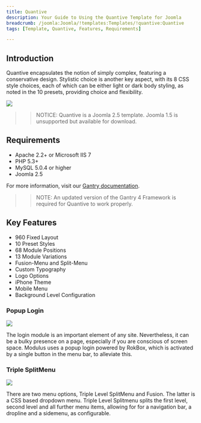 ```yaml
---
title: Quantive
description: Your Guide to Using the Quantive Template for Joomla
breadcrumb: /joomla:Joomla/!templates:Templates/!quantive:Quantive
tags: [Template, Quantive, Features, Requirements]

---
```


Introduction
-----

Quantive encapsulates the notion of simply complex, featuring a conservative design. Stylistic choice is another key aspect, with its 8 CSS style choices, each of which can be either light or dark body styling, as noted in the 10 presets, providing choice and flexibility.

![][theme]

>> NOTICE: Quantive is a Joomla 2.5 template. Joomla 1.5 is unsupported but available for download.

Requirements
-----

* Apache 2.2+ or Microsoft IIS 7
* PHP 5.3+
* MySQL 5.0.4 or higher
* Joomla 2.5

For more information, visit our [Gantry documentation][gantry].

>> NOTE: An updated version of the Gantry 4 Framework is required for Quantive to work properly.

Key Features
-----

* 960 Fixed Layout
* 10 Preset Styles
* 68 Module Positions
* 13 Module Variations
* Fusion-Menu and Split-Menu
* Custom Typography
* Logo Options
* iPhone Theme
* Mobile Menu
* Background Level Configuration

### Popup Login

![][login]

The login module is an important element of any site. Nevertheless, it can be a bulky presence on a page, especially if you are conscious of screen space. Modulus uses a popup login powered by RokBox, which is activated by a single button in the menu bar, to alleviate this.

### Triple SplitMenu

![][tsm]

There are two menu options, Triple Level SplitMenu and Fusion. The latter is a CSS based dropdown menu. Triple Level Splitmenu splits the first level, second level and all further menu items, allowing for for a navigation bar, a dropline and a sidemenu, as configurable.

[gantry]: http://www.gantry-framework.org/
[theme]: assets/quantive.jpeg
[login]: assets/login.jpg
[tsm]: assets/tsm.jpg
[fusion]: assets/fusion.jpg
